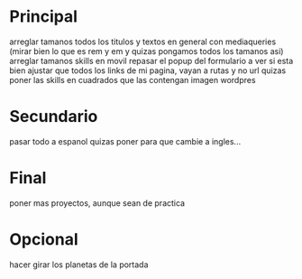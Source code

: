 <!-- Mirar de poner en los botones del menu que sea un <a/> y en el href pasarle el nombre y esto deberia salir en la url -->

# Principal

arreglar tamanos todos los titulos y textos en general con mediaqueries (mirar bien lo que es rem y em y quizas pongamos todos los tamanos asi)
arreglar tamanos skills en movil
repasar el popup del formulario a ver si esta bien
ajustar que todos los links de mi pagina, vayan a rutas y no url
quizas poner las skills en cuadrados que las contengan
imagen wordpres

# Secundario

pasar todo a espanol
quizas poner para que cambie a ingles...

# Final

poner mas proyectos, aunque sean de practica

# Opcional

hacer girar los planetas de la portada
